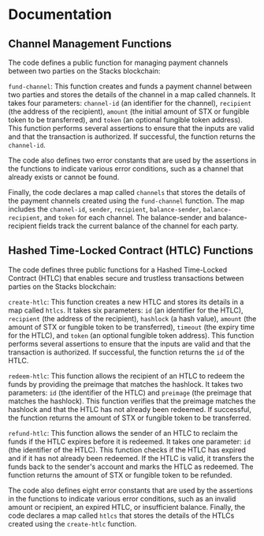 # Documentation

## Channel Management Functions

The code defines a public function for managing payment channels between two parties on the Stacks blockchain:

`fund-channel`: This function creates and funds a payment channel between two parties and stores the details of the channel in a map called channels. It takes four parameters: `channel-id` (an identifier for the channel), `recipient` (the address of the recipient), `amount` (the initial amount of STX or fungible token to be transferred), and `token` (an optional fungible token address). This function performs several assertions to ensure that the inputs are valid and that the transaction is authorized. If successful, the function returns the `channel-id`.

The code also defines two error constants that are used by the assertions in the functions to indicate various error conditions, such as a channel that already exists or cannot be found.

Finally, the code declares a map called `channels` that stores the details of the payment channels created using the `fund-channel` function. The map includes the `channel-id`, `sender`, `recipient`, `balance-sender`, `balance-recipient`, and `token` for each channel. The balance-sender and balance-recipient fields track the current balance of the channel for each party.

## Hashed Time-Locked Contract (HTLC) Functions

The code defines three public functions for a Hashed Time-Locked Contract (HTLC) that enables secure and trustless transactions between parties on the Stacks blockchain:

`create-htlc`: This function creates a new HTLC and stores its details in a map called `htlcs`. It takes six parameters: `id` (an identifier for the HTLC), `recipient` (the address of the recipient), `hashlock` (a hash value), `amount` (the amount of STX or fungible token to be transferred), `timeout` (the expiry time for the HTLC), and `token` (an optional fungible token address). This function performs several assertions to ensure that the inputs are valid and that the transaction is authorized. If successful, the function returns the `id` of the HTLC.

`redeem-htlc`: This function allows the recipient of an HTLC to redeem the funds by providing the preimage that matches the hashlock. It takes two parameters: `id` (the identifier of the HTLC) and `preimage` (the preimage that matches the hashlock). This function verifies that the preimage matches the hashlock and that the HTLC has not already been redeemed. If successful, the function returns the amount of STX or fungible token to be transferred.

`refund-htlc`: This function allows the sender of an HTLC to reclaim the funds if the HTLC expires before it is redeemed. It takes one parameter: `id` (the identifier of the HTLC). This function checks if the HTLC has expired and if it has not already been redeemed. If the HTLC is valid, it transfers the funds back to the sender's account and marks the HTLC as redeemed. The function returns the amount of STX or fungible token to be refunded.

The code also defines eight error constants that are used by the assertions in the functions to indicate various error conditions, such as an invalid amount or recipient, an expired HTLC, or insufficient balance. Finally, the code declares a map called `htlcs` that stores the details of the HTLCs created using the `create-htlc` function.
